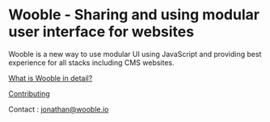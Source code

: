 # Wooble - Sharing and using modular user interface for websites

Wooble is a new way to use modular UI using JavaScript and providing best experience for all stacks including CMS websites.

[What is Wooble in detail?](https://github.com/woobleio/wooble/blob/master/doc/whitepaper.md)

[Contributing](https://github.com/woobleio/wooble/blob/master/CONTRIBUTING.md)

Contact : jonathan@wooble.io
